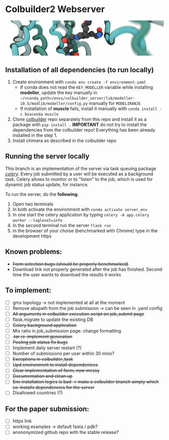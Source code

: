 # Colbuilder2 Webserver
![](static/images/pyd_crosslink_logo.png)

## Installation of all dependencies (to run locally)
1. Create environment with `conda env create -f environment.yaml`
    - If conda does not read the `KEY_MODELLER` variable while installing **modeller**, update the key manually in `~/<conda_path>/envs/colbuilder_server/lib/modeller-10.5/modlib/modeller/config.py` manually for `MODELIRANJE`
    - If installation of **muscle** fails, install it manually with `conda install -c bioconda muscle`
2. Clone [colbuilder](https://github.com/graeter-group/colbuilder) repo separately from this repo and install it as a package with `pip install .` **IMPORTANT** do not try to install the dependencies from the colbuilder repo! Everything has been already installed in the step 1.
3. Install chimera as described in the colbuilder repo

## Running the server locally

This branch is an implementation of the server via task queuing package [*celery*](https://docs.celeryq.dev/en/stable/getting-started/introduction.html). Every job submitted by a user will be executed as a background task. Celery allows to monitor or to "listen" to the job, which is used for dynamic job status update, for instance. 

To run the server, do the **following**:

1. Open two terminals 
2. In both activate the environment with `conda activate server_env`
3. In one start the celery application by typing `celery -A app.celery worker --loglevel=info`
4. In the second terminal run the server `flask run`
5. In the browser of your choise (benchmarked with Chrome) type in the development https

## Known problems:
- ~~Form selection bugs (should be properly benchmarked)~~
- Download link not properly generated after the job has finished. Second time the user wants to download the results it works

## To implement: 
- [ ] gmx topology -> not implemented at all at the moment
- [ ] Remove abspath from the job submission -> can be seen in .yaml config
- [ ] ~~All arguments in colbuilder execution script on job_submit page~~
- [ ] flask.migrate to update the existing DB
- [ ] ~~Celery background application~~
- [ ] Mix ratio in job_submission page: change formatting
- [ ] ~~.tar re-implement generation~~
- [ ] ~~Pooling job status fix bugs~~
- [ ] Implement daily server restart (?)
- [ ] Number of submissions per user within 30 mins?
- [ ] ~~Exceptions in colbuilder_task~~
- [ ] ~~Upd environment to install dependenices~~
- [ ] ~~Clear implementation of form; now messy~~
- [ ] ~~Documentation and clean up~~
- [ ] ~~Env installation logics is bad -> make a colbuilder branch simply which co-installs dependencies for the server~~
- [ ] Disallowed countries (?)

## For the paper submission:
- [ ] https link
- [ ] working examples -> default fasta / pdb? 
- [ ] anononymized github repo with the stable release?
